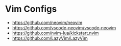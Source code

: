 # Vim Configs
- https://github.com/neovim/neovim
- https://github.com/vscode-neovim/vscode-neovim
- https://github.com/nvim-lua/kickstart.nvim
- https://github.com/LazyVim/LazyVim
